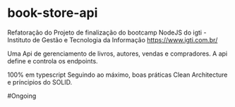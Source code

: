# book-store-api

Refatoração do Projeto de finalização do bootcamp NodeJS do igti - Instituto de Gestão e Tecnologia da Informação
https://www.igti.com.br/

Uma Api de gerenciamento de livros, autores, vendas e compradores.
A api define e controla os endpoints.

100% em typescript
Seguindo ao máximo, boas práticas Clean Architecture e príncipios do SOLID.

#Ongoing
